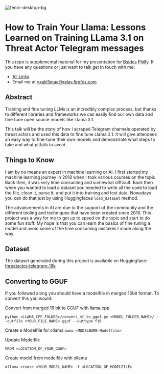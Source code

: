 


![fenrir-desktop-bg](https://user-images.githubusercontent.com/8293038/133816238-7152221b-c37d-46ca-831d-ff636178f44f.png)

# How to Train Your Llama: Lessons Learned on Training LLama 3.1 on Threat Actor Telegram messages

This repo is supplemental material for my presentation for [Bsides Philly](https://bsidesphilly.org). If you have any questions or just want to talk get in touch with me:

- [All Links](https://links.corywolff.com)
- Email me at yxakl5mae@relay.firefox.com

## Abstract
Training and fine tuning LLMs is an incredibly complex process, but thanks to different libraries and frameworks we can easily find our own data and fine tune open source models like Llama 3.1.

This talk will be the story of how I scraped Telegram channels operated by threat actors and used this data to fine tune Llama 3.1. It will give attendees an easy way to fine-tune their own models and demonstrate what steps to take and what pitfalls to avoid.

## Things to Know
I am by no means an expert in machine learning or AI. I first started my machine learning journey in 2018 when I took various courses on the topic. Back then, it was very time consuming and somewhat difficult. Back then when you wanted to load a dataset you needed to write all the code to load the file, clean it, parse it, and put it into training and test data. Nowadays you can do that just by using Huggingfaces `load_dataset` method.

The advancements in AI are due to the support of the community and the different tooling and techniques that have been created since 2018. This project was a way for me to get up to speed on the topic and start to do some fun stuff. My hope is that you can learn the basics of fine tuning a model and avoid some of the time consuming mistakes I made along the way.

## Dataset
The dataset generated during this project is available on Huggingface: [threatactor-telegram-18k](https://huggingface.co/datasets/corywolff/threatactor-telegram-18k)

## Converting to GGUF
If you followed along you should have a modelfile in merged 16bit format. To convert this you would:

Convert from merged 16 bit to GGUF with llama.cpp

`python <LLAMA_CPP_FOLDER>/convert_hf_to_gguf.py <MODEL_FOLDER_NAME>/ --outfile <YOUR_FILE_NAME>.gguf --outtype f16`

Create a Modelfile for ollama
`nano <MODELNAME-Modelfile>`

Update Modelfile
```
FROM <LOCATION_OF_YOUR_GGUF>
```

Create model from modelfile with ollama

`ollama create <YOUR_MODEL_NAME> -f <LOCATION_OF_MODELFILE>`